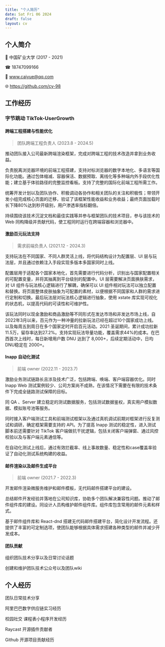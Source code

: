 ```yaml
---
title: "个人简历"
date: Sat Fri 06 2024
draft: false
layout: cv
---
```

## 个人简介

🏫 中国矿业大学  (2017 - 2021)

 ☎︎  18747099166

📧  www.caiyue@qq.com

🌐 https://github.com/cy-98

## 工作经历

### 字节跳动 TikTok-UserGrowth

#### 跨端工程搭建与性能优化 

> 团队跨端工程负责人 (2023.8 - 2024.5)

推动团队接入公司最新跨端渲染框架，完成对跨端工程的技术改造并拿到业务收益。

负责脱离浏览器环境的前端工程搭建，支持对标浏览器的数字本地化、多语言等国际化功能。通过包体缩减、容器保活、数据预取、离线化等多种端内外手段优化性能；建立基于体验路径的完整监控看板。支持了完整的国际化前端工程所需工作。

统筹开发计划以及团队协作、积极调动各协作和相关团队的关注和积极性；带领开发小组完成核心页面的迁移，验证了该框架性能收益和业务收益；最终页面加载时长下降80%达到秒开级别，用户渗透率指标翻倍。

持续围绕该技术沉淀文档和最佳实践等并参与框架团队的技术项目，参与该技术的 Web 同构降级并贡献代码，使工程同时运行在跨端容器和浏览器中。

#### 激励百元玩法支持

> 需求前端负责人 (2021.12 - 2024.3)

支持玩法在不同国家、不同人群灵活上线，将代码结构设计为配置层、UI 层与玩法层，并且通过依赖注入手段实现多版本多国家同时上线。

配置层用于适配各个国家本地化，首先需要进行代码分析，识别出与国家配置相关的可配置变量，并将其抽离到平台级别的配置中。UI 层需要解决页面换肤需求，对 UI 组件与玩法核心逻辑进行了解耦，确保可以 UI 组件相对玩法可以独立配置和替换。将页面整体皮肤抽象为可配置的素材，以便根据不同国家和人群的需求进行定制和切换。最后玩法层对玩法核心逻辑进行抽象，使用 xstate 库实现可视化的状态机，以提高代码的可读性和可维护性。

该玩法同时以现金激励和商品激励等不同形式在发达市场和非发达市场上线，自2022年3月以来，百元作为一种冲量的拉新玩法已经在超过10个国家成功上线。以及每周五到周日在多个国家定时开启百元活动。2021 圣诞期间，累计成功拉新11.5万，留存率达到27.2%。支持实现玩法导量功能，覆盖需求44%的成本。在巴西首次上线时，每日新增用户数 DNU 达到了 8,000+，后续定期活动中，日均DNU稳定在 2000+。

#### Inapp 自动化测试 

> 前端 owner (2022.11 - 2023.7)


激励业务测试链路长且涉及技术广泛，包括跨端、唤端、客户端容器优化。同时 Inapp Web 测试案例较少、公司方案尚不成熟，在该情况下需要在有限的技术条件下完成全链路测试保障的目标。

 同 QA 、Server 建立稳定的测试数据服务，包括测试数据鉴权，真实用户模拟数据、模拟账号池等服务。

同时接入客户端测试工具和前端测试框架以及通过真机调试前期对框架进行反复测试和调研，确定框架需要支持的 API。为了提高 Inapp 测试的稳定性，进入测试脚本前还需要针对 TikTok 客户端做抗干扰逻辑，包括关闭客户端弹窗、通过风控校验以及与客户端元素通信等。

在自动化测试上线后，通过有效拦截率、线上事故数量、稳定性和case覆盖率验证了自动化测试系统构建的收益。

#### 邮件渲染以及邮件生成平台

> 前端 owner (2021.7 - 2022.3)

开发邮件渲染微服务维护和邮件模板，无代码邮件搭建平台的建设。  

总结邮件开发经验并落地在公司知识库，协助多个团队解决兼容性问题。推动了邮件组件库的建设。同设计人员构维护邮件组件库。组件库包含常用的邮件元素和样式。

 基于邮件组件库和 React-dnd 搭建无代码邮件搭建平台，简化设计开发流程。还提供了丰富的可定制选项，使团队能够根据具体需求搭建各种类型的邮件并减少开发成本。

#### 团队贡献

组织团队技术分享以及日常讨论话题

创建和维护团队技术公众号以及团队wiki

## 个人经历

团队日常技术分享

阿里巴巴数字供应链实习经历

校园社交 课程表小程序开发经历

Raycast 开源插件贡献者

Github 开源项目贡献经历